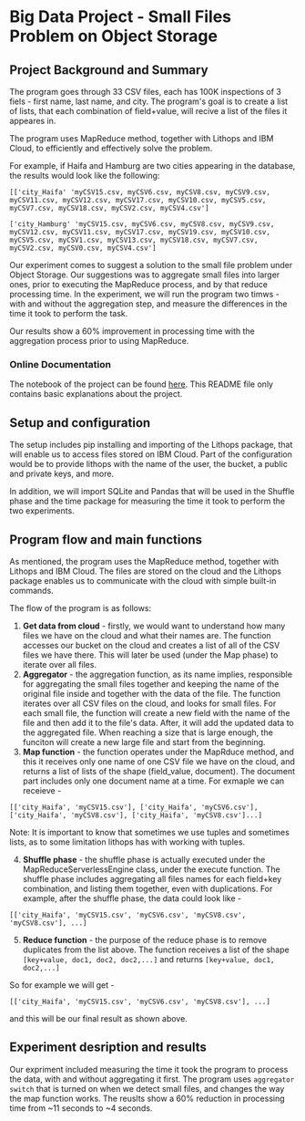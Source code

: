 # Big Data Project - Small Files Problem on Object Storage

## Project Background and Summary

The program goes through 33 CSV files, each has 100K inspections of 3 fiels - first name, last name, and city. The program's goal is to create a list of lists, that each combination of field+value, will recive a list of the files it appeares in. 

The program uses MapReduce method, together with Lithops and IBM Cloud, to efficiently and effectively solve the problem.

For example, if Haifa and Hamburg are two cities appearing in the database, the results would look like the following:

```
[['city_Haifa' 'myCSV15.csv, myCSV6.csv, myCSV8.csv, myCSV9.csv, myCSV11.csv, myCSV12.csv, myCSV17.csv, myCSV10.csv, myCSV5.csv, myCSV7.csv, myCSV18.csv, myCSV2.csv, myCSV4.csv']

['city_Hamburg' 'myCSV15.csv, myCSV6.csv, myCSV8.csv, myCSV9.csv, myCSV12.csv, myCSV11.csv, myCSV17.csv, myCSV19.csv, myCSV10.csv, myCSV5.csv, myCSV1.csv, myCSV13.csv, myCSV18.csv, myCSV7.csv, myCSV2.csv, myCSV0.csv, myCSV4.csv']
```

Our experiment comes to suggest a solution to the small file problem under Object Storage. Our suggestions was to aggregate small files into larger ones, prior to executing the MapReduce process, and by that reduce processing time. In the experiment, we will run the program two timws - with and without the aggregation step, and measure the differences in the time it took to perform the task. 

Our results show a 60% improvement in processing time with the aggregation process prior to using MapReduce.


### Online Documentation

The notebook of the project can be found [here](https://github.com/orenavidan/orenavidan.github.io/blob/main/Big_Data_Final_Project_Small_file_problem_in_Object_Storage_v2.ipynb). This README file only contains basic explanations about the project.


## Setup and configuration
The setup includes pip installing and importing of the Lithops package, that will enable us to access files stored on IBM Cloud. Part of the configuration would be to provide lithops with the name of the user, the bucket, a public and private keys, and more. 

In addition, we will import SQLite and Pandas that will be used in the Shuffle phase and the time package for measuring the time it took to perform the two experiments. 


## Program flow and main functions
As mentioned, the program uses the MapReduce method, together with Lithops and IBM Cloud. The files are stored on the cloud and the Lithops package enables us to communicate with the cloud with simple built-in commands. 

The flow of the program is as follows:
1. **Get data from cloud** - firstly, we would want to understand how many files we have on the cloud and what their names are. The function accesses our bucket on the cloud and creates a list of all of the CSV files we have there. This will later be used (under the Map phase) to iterate over all files. 
2. **Aggregator** - the aggregation function, as its name implies, responsible for aggregating the small files together and keeping the name of the original file inside and together with the data of the file. The function iterates over all CSV files on the cloud, and looks for small files. For each small file, the function will create a new field with the name of the file and then add it to the file's data. After, it will add the updated data to the aggregated file. When reaching a size that is large enough, the funciton will create a new large file and start from the beginning. 
3. **Map function** - the function operates under the MapRduce method, and this it receives only one name of one CSV file we have on the cloud, and returns a list of lists of the shape (field_value, document). The document part includes only one document name at a time. For exmaple we can receieve - 

```
[['city_Haifa', 'myCSV15.csv'], ['city_Haifa', 'myCSV6.csv'], ['city_Haifa', 'myCSV8.csv'], ['city_Haifa', 'myCSV8.csv']...]

```

Note: It is important to know that sometimes we use tuples and sometimes lists, as to some limitation lithops has with working with tuples.

4. **Shuffle phase** - the shuffle phase is actually executed under the MapReduceServerlessEngine class, under the execute function. The shuffle phase includes aggregating all files names for each field+key combination, and listing them together, even with duplications. For example, after the shuffle phase, the data could look like -

```
[['city_Haifa', 'myCSV15.csv', 'myCSV6.csv', 'myCSV8.csv', 'myCSV8.csv'], ...]
```

5. **Reduce function** - the purpose of the reduce phase is to remove duplicates from the list above. The function receives a list of the shape
``` [key+value, doc1, doc2, doc2,...]```
and returns 
```[key+value, doc1, doc2,...]```

So for example we will get - 
```
[['city_Haifa', 'myCSV15.csv', 'myCSV6.csv', 'myCSV8.csv'], ...]
```
and this will be our final result as shown above. 


## Experiment desription and results
Our expriment included measuring the time it took the program to process the data, with and without aggregating it first. The program uses `aggregator switch` that is turned on when we detect small files, and changes the way the map function works. 
The reuslts show a 60% reduction in processing time from ~11 seconds to ~4 seconds. 

